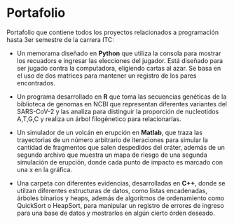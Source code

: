 # Portafolio
Portafolio que contiene todos los proyectos relacionados a programación hasta 3er semestre de la carrera ITC:

- Un memorama diseñado en **Python** que utiliza la consola para mostrar los recuadors e ingresar las elecciones del jugador. Está diseñado para ser jugado contra la computadora, eligiendo cartas al azar. Se basa en el uso de dos matrices para mantener un registro de los pares encontrados.

- Un programa desarrollado en **R** que toma las secuencias genéticas de la biblioteca de genomas en NCBI que representan diferentes variantes del SARS-CoV-2 y las analiza para distinguir la proporción de nucleotidos A,T,G,C y realiza un árbol filogénetico para relacionarlas.

- Un simulador de un volcán en erupción en **Matlab**, que traza las trayectorias de un número arbitrario de iteraciones para simular la cantidad de fragmentos que salen despedidos del cráter, además de un segundo archivo que muestra un mapa de riesgo de una segunda simulación de erupción, donde cada punto de impacto es marcado con una x en la gráfica.

- Una carpeta con diferentes evidencias, desarrolladas en **C++**, donde se utilzan diferentes estructuras de datos, como listas encadenadas, árboles binarios y heaps, además de algoritmos de ordenamiento como QuickSort o HeapSort, para manipular un registro de errores de ingreso para una base de datos y mostrarlos en algún cierto órden deseado.
